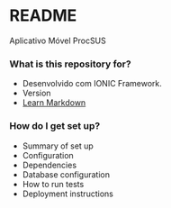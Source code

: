 # README #

Aplicativo Móvel ProcSUS

### What is this repository for? ###

* Desenvolvido com IONIC Framework.
* Version
* [Learn Markdown](https://bitbucket.org/tutorials/markdowndemo)

### How do I get set up? ###

* Summary of set up
* Configuration
* Dependencies
* Database configuration
* How to run tests
* Deployment instructions
